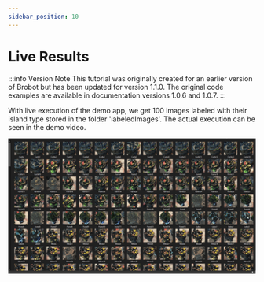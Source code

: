 ```yaml
---
sidebar_position: 10
---
```


# Live Results

:::info Version Note
This tutorial was originally created for an earlier version of Brobot but has been updated for version 1.1.0. The original code examples are available in documentation versions 1.0.6 and 1.0.7.
:::

With live execution of the demo app, we get 100 images labeled with
their island type stored in the folder 'labeledImages'. The actual 
execution can be seen in the demo video.  

![saved images](/img/demo1/savedImages.png)

